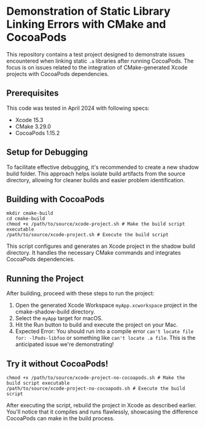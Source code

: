 # Demonstration of Static Library Linking Errors with CMake and CocoaPods

This repository contains a test project designed to demonstrate issues encountered when linking static ```.a``` libraries after running CocoaPods. The focus is on issues related to the integration of CMake-generated Xcode projects with CocoaPods dependencies.


## Prerequisites

This code was tested in April 2024 with following specs:

* Xcode 15.3
* CMake 3.29.0
* CocoaPods 1.15.2

## Setup for Debugging

To facilitate effective debugging, it's recommended to create a new shadow build folder. This approach helps isolate build artifacts from the source directory, allowing for cleaner builds and easier problem identification.


## Building with CocoaPods

~~~
mkdir cmake-build
cd cmake-build
chmod +x /path/to/source/xcode-project.sh # Make the build script executable
/path/to/source/xcode-project.sh # Execute the build script
~~~

This script configures and generates an Xcode project in the shadow build directory. It handles the necessary CMake commands and integrates CocoaPods dependencies.

## Running the Project

After building, proceed with these steps to run the project:

1. Open the generated Xcode Workspace ```myApp.xcworkspace``` project in the cmake-shadow-build directory.
2. Select the ```myApp``` target for macOS.
3. Hit the Run button to build and execute the project on your Mac.
4. Expected Error: You should run into a compile error ```can't locate file for: -lPods-libfoo``` or something like ```can't locate .a file```. This is the anticipated issue we're demonstrating!


## Try it without CocoaPods!

~~~
chmod +x /path/to/source/xcode-project-no-cocoapods.sh # Make the build script executable
/path/to/source/xcode-project-no-cocoapods.sh # Execute the build script
~~~

After executing the script, rebuild the project in Xcode as described earlier. You'll notice that it compiles and runs flawlessly, showcasing the difference CocoaPods can make in the build process.